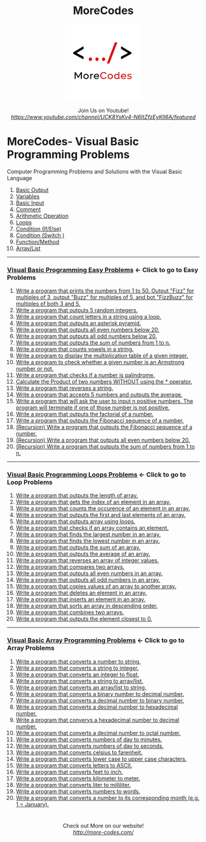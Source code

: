 <h1 align="center">MoreCodes</h1>
<p align="center"> 
  <img src="/morecodescir.png"/>
</p>

<p align="center">
Join Us on Youtube! <br/>
<i><u>https://www.youtube.com/channel/UCK8YsKv4-N6ItZfzEyKlI6A/featured</u></i>
</p>

#

# MoreCodes- Visual Basic Programming Problems
Computer Programming Problems and Solutions with the Visual Basic Language

1. <a href="https://github.com/ArjunAranetaCodes/MoreCodes-VBNet/blob/master/Basics1.vb" target="_blank">Basic Output</a>
2. <a href="https://github.com/ArjunAranetaCodes/MoreCodes-VBNet/blob/master/Basics2.vb" target="_blank">Variables</a>
3. <a href="https://github.com/ArjunAranetaCodes/MoreCodes-VBNet/blob/master/Basics3.vb" target="_blank">Basic Input</a>
4. <a href="https://github.com/ArjunAranetaCodes/MoreCodes-VBNet/blob/master/Basics4.vb" target="_blank">Comment</a>
5. <a href="https://github.com/ArjunAranetaCodes/MoreCodes-VBNet/blob/master/Basics5.vb" target="_blank">Arithmetic Operation</a>
6. <a href="https://github.com/ArjunAranetaCodes/MoreCodes-VBNet/blob/master/Basics6.vb" target="_blank">Loops</a>
7. <a href="https://github.com/ArjunAranetaCodes/MoreCodes-VBNet/blob/master/Basics7.vb" target="_blank">Condition (If/Else)</a>
8. <a href="https://github.com/ArjunAranetaCodes/MoreCodes-VBNet/blob/master/Basics8.vb" target="_blank">Condition (Switch )</a>
9. <a href="https://github.com/ArjunAranetaCodes/MoreCodes-VBNet/blob/master/Basics9.vb" target="_blank">Function/Method</a>
10. <a href="https://github.com/ArjunAranetaCodes/MoreCodes-VBNet/blob/master/Basics10.vb" target="_blank">Array/List</a>


- - - -
### [Visual Basic Programming Easy Problems](Problems/) <- Click to go to Easy Problems

1. <a href="https://github.com/ArjunAranetaCodes/MoreCodes-VBNet/blob/master/Easy%20Problems/Problem1.vb" target="_blank">Write a program that prints the numbers from 1 to 50. Output "Fizz" for multiples of 3, output "Buzz" for multiples of 5, and bot "FizzBuzz" for multiples of both 3 and 5.</a>
2. <a href="https://github.com/ArjunAranetaCodes/MoreCodes-VBNet/blob/master/Easy%20Problems/Problem2.vb" target="_blank">Write a program that outputs 5 random integers.</a>
3. <a href="https://github.com/ArjunAranetaCodes/MoreCodes-VBNet/blob/master/Easy%20Problems/Problem3.vb" target="_blank">Write a program that count letters in a string using a loop.</a>
4. <a href="https://github.com/ArjunAranetaCodes/MoreCodes-VBNet/blob/master/Easy%20Problems/Problem4.vb" target="_blank">Write a program that outputs an asterisk pyramid.</a>
5. <a href="https://github.com/ArjunAranetaCodes/MoreCodes-VBNet/blob/master/Easy%20Problems/Problem5.vb" target="_blank">Write a program that outputs all even numbers below 20.</a>
6. <a href="https://github.com/ArjunAranetaCodes/MoreCodes-VBNet/blob/master/Easy%20Problems/Problem6.vb" target="_blank">Write a program that outputs all odd numbers below 20.</a>
7. <a href="https://github.com/ArjunAranetaCodes/MoreCodes-VBNet/blob/master/Easy%20Problems/Problem7.vb" target="_blank">Write a program that outputs the sum of numbers from 1 to n.</a>
8. <a href="https://github.com/ArjunAranetaCodes/MoreCodes-VBNet/blob/master/Easy%20Problems/Problem8.vb" target="_blank">Write a program that counts vowels in a string.</a>
9. <a href="https://github.com/ArjunAranetaCodes/MoreCodes-VBNet/blob/master/Easy%20Problems/Problem9.vb" target="_blank">Write a program to display the multiplication table of a given integer.</a>
10. <a href="https://github.com/ArjunAranetaCodes/MoreCodes-VBNet/blob/master/Easy%20Problems/Problem10.vb" target="_blank">Write a program to check whether a given number is an Armstrong number or not.</a>
11. <a href="https://github.com/ArjunAranetaCodes/MoreCodes-VBNet/blob/master/Easy%20Problems/Problem11.vb" target="_blank">Write a program that checks if a number is palindrome.</a>
12. <a href="https://github.com/ArjunAranetaCodes/MoreCodes-VBNet/blob/master/Easy%20Problems/Problem12.vb" target="_blank">Calculate the Product of two numbers WITHOUT using the * operator.</a>
13. <a href="https://github.com/ArjunAranetaCodes/MoreCodes-VBNet/blob/master/Easy%20Problems/Problem13.vb" target="_blank">Write a program that reverses a string.</a>
14. <a href="https://github.com/ArjunAranetaCodes/MoreCodes-VBNet/blob/master/Easy%20Problems/Problem14.vb" target="_blank">Write a program that accepts 5 numbers and outputs the average.</a>
15. <a href="https://github.com/ArjunAranetaCodes/MoreCodes-VBNet/blob/master/Easy%20Problems/Problem15.vb" target="_blank">Write a program that will ask the user to input n positive numbers. The program will terminate if one of those number is not positive.</a>
16. <a href="https://github.com/ArjunAranetaCodes/MoreCodes-VBNet/blob/master/Easy%20Problems/Problem16.vb" target="_blank">Write a program that outputs the factorial of a number.</a>
17. <a href="https://github.com/ArjunAranetaCodes/MoreCodes-VBNet/blob/master/Easy%20Problems/Problem17.vb" target="_blank">Write a program that outputs the Fibonacci sequence of a number.</a>
18. <a href="https://github.com/ArjunAranetaCodes/MoreCodes-VBNet/blob/master/Easy%20Problems/Problem18.vb" target="_blank">(Recursion) Write a program that outputs the Fibonacci sequence of a number.</a>
19. <a href="https://github.com/ArjunAranetaCodes/MoreCodes-VBNet/blob/master/Easy%20Problems/Problem19.vb" target="_blank">(Recursion) Write a program that outputs all even numbers below 20.</a>
20. <a href="https://github.com/ArjunAranetaCodes/MoreCodes-VBNet/blob/master/Easy%20Problems/Problem20.vb" target="_blank">(Recursion) Write a program that outputs the sum of numbers from 1 to n.</a>

- - - -
### [Visual Basic Programming Loops Problems](Loops/) <- Click to go to Loop Problems

1. <a href="https://github.com/ArjunAranetaCodes/MoreCodes-VBNet/blob/master/Arrays/problem1.vb" target="_blank">Write a program that outputs the length of array.</a>
2. <a href="https://github.com/ArjunAranetaCodes/MoreCodes-VBNet/blob/master/Arrays/problem2.vb" target="_blank">Write a program that gets the index of an element in an array.</a>
3. <a href="https://github.com/ArjunAranetaCodes/MoreCodes-VBNet/blob/master/Arrays/problem3.vb" target="_blank">Write a program that counts the occurence of an element in an array.</a>
4. <a href="https://github.com/ArjunAranetaCodes/MoreCodes-VBNet/blob/master/Arrays/problem4.vb" target="_blank">Write a program that outputs the first and last elements of an array.</a>
5. <a href="https://github.com/ArjunAranetaCodes/MoreCodes-VBNet/blob/master/Arrays/problem5.vb" target="_blank">Write a program that outputs array using loops.</a>
6. <a href="https://github.com/ArjunAranetaCodes/MoreCodes-VBNet/blob/master/Arrays/problem6.vb" target="_blank">Write a program that checks if an array contains an element.</a>
7. <a href="https://github.com/ArjunAranetaCodes/MoreCodes-VBNet/blob/master/Arrays/problem7.vb" target="_blank">Write a program that finds the largest number in an array.</a>
8. <a href="https://github.com/ArjunAranetaCodes/MoreCodes-VBNet/blob/master/Arrays/problem8.vb" target="_blank">Write a program that finds the lowest number in an array.</a>
9. <a href="https://github.com/ArjunAranetaCodes/MoreCodes-VBNet/blob/master/Arrays/problem9.vb" target="_blank">Write a program that outputs the sum of an array.</a>
10. <a href="https://github.com/ArjunAranetaCodes/MoreCodes-VBNet/blob/master/Arrays/problem10.vb" target="_blank">Write a program that outputs the average of an array.</a>
11. <a href="https://github.com/ArjunAranetaCodes/MoreCodes-VBNet/blob/master/Arrays/problem11.vb" target="_blank">Write a program that reverses an array of integer values.</a>
12. <a href="https://github.com/ArjunAranetaCodes/MoreCodes-VBNet/blob/master/Arrays/problem12.vb" target="_blank">Write a program that compares two arrays.</a>
13. <a href="https://github.com/ArjunAranetaCodes/MoreCodes-VBNet/blob/master/Arrays/problem13.vb" target="_blank">Write a program that outputs all even numbers in an array.</a>
14. <a href="https://github.com/ArjunAranetaCodes/MoreCodes-VBNet/blob/master/Arrays/problem14.vb" target="_blank">Write a program that outputs all odd numbers in an array.</a>
15. <a href="https://github.com/ArjunAranetaCodes/MoreCodes-VBNet/blob/master/Arrays/problem15.vb" target="_blank">Write a program that copies values of an array to another array.</a>
16. <a href="https://github.com/ArjunAranetaCodes/MoreCodes-VBNet/blob/master/Arrays/problem16.vb" target="_blank">Write a program that deletes an element in an array.</a>
17. <a href="https://github.com/ArjunAranetaCodes/MoreCodes-VBNet/blob/master/Arrays/problem17.vb" target="_blank">Write a program that inserts an element in an array.</a>
18. <a href="https://github.com/ArjunAranetaCodes/MoreCodes-VBNet/blob/master/Arrays/problem18.vb" target="_blank">Write a program that sorts an array in descending order.</a>
19. <a href="https://github.com/ArjunAranetaCodes/MoreCodes-VBNet/blob/master/Arrays/problem19.vb" target="_blank">Write a program that combines two arrays.</a>
20. <a href="https://github.com/ArjunAranetaCodes/MoreCodes-VBNet/blob/master/Arrays/problem20.vb" target="_blank">Write a program that outputs the element closest to 0.</a>

- - - -
### [Visual Basic Array Programming Problems](Arrays/) <- Click to go to Array Problems

1. <a href="https://github.com/ArjunAranetaCodes/MoreCodes-VBNet/blob/master/Conversions/problem1.vb" target="_blank">Write a program that converts a number to string.</a>
2. <a href="https://github.com/ArjunAranetaCodes/MoreCodes-VBNet/blob/master/Conversions/problem2.vb" target="_blank">Write a program that converts a string to integer.</a>
3. <a href="https://github.com/ArjunAranetaCodes/MoreCodes-VBNet/blob/master/Conversions/problem3.vb" target="_blank">Write a program that converts an integer to float.</a>
4. <a href="https://github.com/ArjunAranetaCodes/MoreCodes-VBNet/blob/master/Conversions/problem4.vb" target="_blank">Write a program that converts a string to array/list.</a>
5. <a href="https://github.com/ArjunAranetaCodes/MoreCodes-VBNet/blob/master/Conversions/problem5.vb" target="_blank">Write a program that converts an array/list to string.</a>
6. <a href="https://github.com/ArjunAranetaCodes/MoreCodes-VBNet/blob/master/Conversions/problem6.vb" target="_blank">Write a program that converts a binary number to decimal number.</a>
7. <a href="https://github.com/ArjunAranetaCodes/MoreCodes-VBNet/blob/master/Conversions/problem7.vb" target="_blank">Write a program that converts a decimal number to binary number.</a>
8. <a href="https://github.com/ArjunAranetaCodes/MoreCodes-VBNet/blob/master/Conversions/problem8.vb" target="_blank">Write a program that converts a decimal number to hexadecimal number.</a>
9. <a href="https://github.com/ArjunAranetaCodes/MoreCodes-VBNet/blob/master/Conversions/problem9.vb" target="_blank">Write a program that converys a hexadecimal number to decimal number.</a>
10. <a href="https://github.com/ArjunAranetaCodes/MoreCodes-VBNet/blob/master/Conversions/problem10.vb" target="_blank">Write a program that converts a decimal number to octal number.</a>
11. <a href="https://github.com/ArjunAranetaCodes/MoreCodes-VBNet/blob/master/Conversions/problem11.vb" target="_blank">Write a program that converts numbers of day to minutes.</a>
12. <a href="https://github.com/ArjunAranetaCodes/MoreCodes-VBNet/blob/master/Conversions/problem12.vb" target="_blank">Write a program that converts numbers of day to seconds.</a>
13. <a href="https://github.com/ArjunAranetaCodes/MoreCodes-VBNet/blob/master/Conversions/problem13.vb" target="_blank">Write a program that converts celsius to farenheit.</a>
14. <a href="https://github.com/ArjunAranetaCodes/MoreCodes-VBNet/blob/master/Conversions/problem14.vb" target="_blank">Write a program that converts lower case to upper case characters.</a>
15. <a href="https://github.com/ArjunAranetaCodes/MoreCodes-VBNet/blob/master/Conversions/problem15.vb" target="_blank">Write a program that converts letters to ASCII.</a>
16. <a href="https://github.com/ArjunAranetaCodes/MoreCodes-VBNet/blob/master/Conversions/problem16.vb" target="_blank">Write a program that converts feet to inch.</a>
17. <a href="https://github.com/ArjunAranetaCodes/MoreCodes-VBNet/blob/master/Conversions/problem17.vb" target="_blank">Write a program that converts kilometer to meter.</a>
18. <a href="https://github.com/ArjunAranetaCodes/MoreCodes-VBNet/blob/master/Conversions/problem18.vb" target="_blank">Write a program that converts liter to milliliter.</a>
19. <a href="https://github.com/ArjunAranetaCodes/MoreCodes-VBNet/blob/master/Conversions/problem19.vb" target="_blank">Write a program that converts numbers to words.</a>
20. <a href="https://github.com/ArjunAranetaCodes/MoreCodes-VBNet/blob/master/Conversions/problem20.vb" target="_blank">Write a program that converts a number to its corresponding month (e.g. 1 = January).</a>

#

<p align="center">
Check out More on our website! <br/>
<i><u>http://more-codes.com/</u></i>
</p>